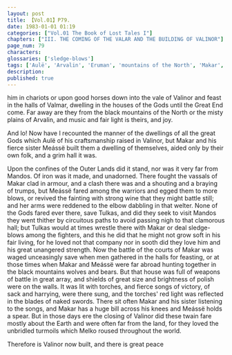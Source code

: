 ```yaml
---
layout: post
title: 【Vol.01】P79.
date: 1983-01-01 01:19
categories: ["Vol.01 The Book of Lost Tales I"]
chapters: ["III. THE COMING OF THE VALAR AND THE BUILDING OF VALINOR"]
page_num: 79
characters: 
glossaries: ['sledge-blows']
tags: ['Aulë', 'Arvalin', 'Eruman', 'mountains of the North', 'Makar', 'Mandos', 'Meássë', 'Melko', 'Nornorë', 'Outer Lands', 'Tulkas', 'Valmar', 'Valinor']
description: 
published: true
---
```


<p style="text-indent: 0;">
him in chariots or upon good horses down into the vale of Valinor and feast in the halls of Valmar, dwelling in the houses of the Gods until the Great End come. Far away are they from the black mountains of the North or the misty plains of Arvalin, and music and fair light is theirs, and joy.
</p>

And lo! Now have I recounted the manner of the dwellings of all the great Gods which Aulë of his craftsmanship raised in Valinor, but Makar and his fierce sister Meássë built them a dwelling of themselves, aided only by their own folk, and a grim hall it was.

Upon the confines of the Outer Lands did it stand, nor was it very far from Mandos. Of iron was it made, and unadorned. There fought the vassals of Makar clad in armour, and a clash there was and a shouting and a braying of trumps, but Meássë fared among the warriors and egged them to more blows, or revived the fainting with strong wine that they might battle still; and her arms were reddened to the elbow dabbling in that welter. None of the Gods fared ever there, save Tulkas, and did they seek to visit Mandos they went thither by circuitous paths to avoid passing nigh to that clamorous hall; but Tulkas would at times wrestle there with Makar or deal sledge-blows among the fighters, and this he did that he might not grow soft in his fair living, for he loved not that company nor in sooth did they love him and his great unangered strength. Now the battle of the courts of Makar was waged unceasingly save when men gathered in the halls for feasting, or at those times when Makar and Meássë were far abroad hunting together in the black mountains wolves and bears. But that house was full of weapons of battle in great array, and shields of great size and brightness of polish were on the walls. It was lit with torches, and fierce songs of victory, of sack and harrying, were there sung, and the torches' red light was reflected in the blades of naked swords. There sit often Makar and his sister listening to the songs, and Makar has a huge bill across his knees and Meássë holds a spear. But in those days ere the closing of Valinor did these twain fare mostly about the Earth and were often far from the land, for they loved the unbridled turmoils which Melko roused throughout the world.

Therefore is Valinor now built, and there is great peace

